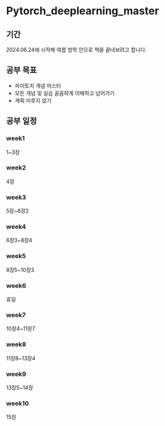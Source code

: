 # Pytorch_deeplearning_master

## 기간
2024.06.24에 시작해 여름 방학 안으로 책을 끝내보려고 합니다.

## 공부 목표
- 파이토치 개념 마스터
- 모든 개념 및 실습 꼼꼼하게 이해하고 넘어가기
- 계획 미루지 않기

## 공부 일정
### week1
1~3장
### week2
4장
### week3
5장~6장2
### week4
6장3~8장4
### week5
8장5~10장3
### week6
휴일
### week7
10장4~11장7
### week8
11장8~13장4
### week9
13장5~14장
### week10
15장
